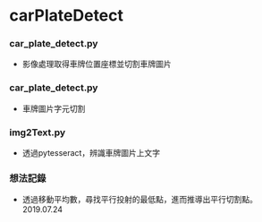 # carPlateDetect

### car_plate_detect.py
  - 影像處理取得車牌位置座標並切割車牌圖片  
### car_plate_detect.py
  - 車牌圖片字元切割  
### img2Text.py
  - 透過pytesseract，辨識車牌圖片上文字

### 想法記錄
  - 透過移動平均數，尋找平行投射的最低點，進而推導出平行切割點。 2019.07.24

